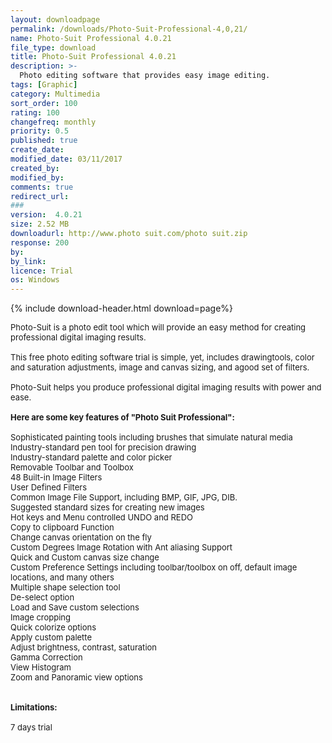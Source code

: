 ```yaml
---
layout: downloadpage
permalink: /downloads/Photo-Suit-Professional-4,0,21/
name: Photo-Suit Professional 4.0.21
file_type: download
title: Photo-Suit Professional 4.0.21
description: >-
  Photo editing software that provides easy image editing.
tags: [Graphic]
category: Multimedia
sort_order: 100
rating: 100
changefreq: monthly
priority: 0.5
published: true
create_date: 
modified_date: 03/11/2017
created_by: 
modified_by: 
comments: true
redirect_url: 
### 
version:  4.0.21
size: 2.52 MB
downloadurl: http://www.photo suit.com/photo suit.zip
response: 200
by: 
by_link: 
licence: Trial 
os: Windows
---
```


{% include download-header.html download=page%}

<p style="fix-download-text !important">
<p><font size="2">Photo-Suit is a photo edit tool which will provide an easy method for creating professional digital imaging results. <br />
<br />
This free photo editing software trial is simple, yet, includes drawingtools, color and saturation adjustments, image and canvas sizing, and agood set of filters. <br />
<br />
Photo-Suit helps you produce professional digital imaging results with power and ease.<br />
<br />
<span><strong>Here are some key features of "Photo Suit Professional":</strong></span><br />
<br />
Sophisticated painting tools including brushes that simulate natural media<br />
Industry-standard pen tool for precision drawing <br />
Industry-standard palette and color picker <br />
Removable Toolbar and Toolbox <br />
48 Built-in Image Filters <br />
User Defined Filters <br />
Common Image File Support, including BMP, GIF, JPG, DIB. <br />
Suggested standard sizes for creating new images <br />
Hot keys and Menu controlled UNDO and REDO <br />
Copy to clipboard Function <br />
Change canvas orientation on the fly <br />
Custom Degrees Image Rotation with Ant aliasing Support <br />
Quick and Custom canvas size change <br />
Custom Preference Settings including toolbar/toolbox on off, default image locations, and many others <br />
Multiple shape selection tool <br />
De-select option <br />
Load and Save custom selections <br />
Image cropping <br />
Quick colorize options <br />
Apply custom palette <br />
Adjust brightness, contrast, saturation<br />
Gamma Correction <br />
View Histogram <br />
Zoom and Panoramic view options <br />
<br />
<br />
<span><strong>Limitations:</strong></span><br />
<br />
7 days trial</font></p></p>
